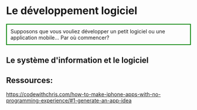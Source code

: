# Le développement logiciel


<div style="border: 2px solid green; padding: 10px;">
Supposons que vous vouliez développer un petit logiciel ou une application mobile... Par où commencer? 
</div>





## Le système d'information et le logiciel




## Ressources:
https://codewithchris.com/how-to-make-iphone-apps-with-no-programming-experience/#1-generate-an-app-idea 
